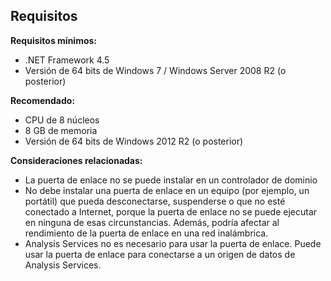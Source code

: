 ## <a name="requirements"></a>Requisitos
**Requisitos mínimos:**

* .NET Framework 4.5
* Versión de 64 bits de Windows 7 / Windows Server 2008 R2 (o posterior)

**Recomendado:**

* CPU de 8 núcleos
* 8 GB de memoria
* Versión de 64 bits de Windows 2012 R2 (o posterior)

**Consideraciones relacionadas:**

* La puerta de enlace no se puede instalar en un controlador de dominio
* No debe instalar una puerta de enlace en un equipo (por ejemplo, un portátil) que pueda desconectarse, suspenderse o que no esté conectado a Internet, porque la puerta de enlace no se puede ejecutar en ninguna de esas circunstancias. Además, podría afectar al rendimiento de la puerta de enlace en una red inalámbrica.
* Analysis Services no es necesario para usar la puerta de enlace. Puede usar la puerta de enlace para conectarse a un origen de datos de Analysis Services.

